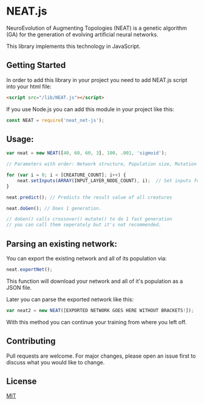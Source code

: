 # NEAT.js

NeuroEvolution of Augmenting Topologies (NEAT) is a genetic algorithm (GA) for the generation of evolving artificial neural networks.

This library implements this technology in JavaScript.


## Getting Started

In order to add this library in your project you need to add NEAT.js script into your html file:

```html
<script src="/lib/NEAT.js"></script>
```

If you use Node.js you can add this module in your project like this:

```js
const NEAT = require('neat_net-js');
```

## Usage:

```js
var neat = new NEAT([40, 60, 60, 3], 100, .001, 'sigmoid');

// Parameters with order: Network structure, Population size, Mutation rate, Activation function (sigmoid or tanh.)

for (var i = 0; i < [CREATURE_COUNT]; i++) {
	neat.setInputs(ARRAY(INPUT_LAYER_NODE_COUNT), i);  // Set inputs for the creature indexed i.
}

neat.predict(); // Predicts the result value of all creatures

neat.doGen(); // Does 1 generation.

// doGen() calls crossover() mutate() to do 1 fast generation 
// you can call them seperately but it's not recommended.

```


## Parsing an existing network:

You can export the existing network and all of its population via:

```js
neat.exportNet();
```
This function will download your network and all of it's population as a JSON file.

Later you can parse the exported network like this:

```js
var neat2 = new NEAT([EXPORTED NETWORK GOES HERE WITHOUT BRACKETS!]);
```

With this method you can continue your training from where you left off.

## Contributing
Pull requests are welcome. For major changes, please open an issue first to discuss what you would like to change.


## License
[MIT](https://choosealicense.com/licenses/mit/)
